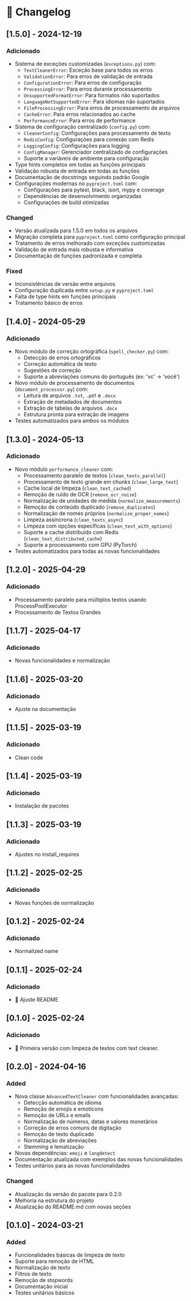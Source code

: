 # 📜 Changelog


## [1.5.0] - 2024-12-19
### Adicionado
- Sistema de exceções customizadas (`exceptions.py`) com:
  - `TextCleanerError`: Exceção base para todos os erros
  - `ValidationError`: Para erros de validação de entrada
  - `ConfigurationError`: Para erros de configuração
  - `ProcessingError`: Para erros durante processamento
  - `UnsupportedFormatError`: Para formatos não suportados
  - `LanguageNotSupportedError`: Para idiomas não suportados
  - `FileProcessingError`: Para erros de processamento de arquivos
  - `CacheError`: Para erros relacionados ao cache
  - `PerformanceError`: Para erros de performance
- Sistema de configuração centralizado (`config.py`) com:
  - `CleanerConfig`: Configurações para processamento de texto
  - `RedisConfig`: Configurações para conexão com Redis
  - `LoggingConfig`: Configurações para logging
  - `ConfigManager`: Gerenciador centralizado de configurações
  - Suporte a variáveis de ambiente para configuração
- Type hints completos em todas as funções principais
- Validação robusta de entrada em todas as funções
- Documentação de docstrings seguindo padrão Google
- Configurações modernas no `pyproject.toml` com:
  - Configurações para pytest, black, isort, mypy e coverage
  - Dependências de desenvolvimento organizadas
  - Configurações de build otimizadas

### Changed
- Versão atualizada para 1.5.0 em todos os arquivos
- Migração completa para `pyproject.toml` como configuração principal
- Tratamento de erros melhorado com exceções customizadas
- Validação de entrada mais robusta e informativa
- Documentação de funções padronizada e completa

### Fixed
- Inconsistências de versão entre arquivos
- Configuração duplicada entre `setup.py` e `pyproject.toml`
- Falta de type hints em funções principais
- Tratamento básico de erros

## [1.4.0] - 2024-05-29
### Adicionado
- Novo módulo de correção ortográfica (`spell_checker.py`) com:
  - Detecção de erros ortográficos
  - Correção automática de texto
  - Sugestões de correção
  - Suporte a abreviações comuns do português (ex: 'vc' → 'você')
- Novo módulo de processamento de documentos (`document_processor.py`) com:
  - Leitura de arquivos `.txt`, `.pdf` e `.docx`
  - Extração de metadados de documentos
  - Extração de tabelas de arquivos `.docx`
  - Estrutura pronta para extração de imagens
- Testes automatizados para ambos os módulos

## [1.3.0] - 2024-05-13
### Adicionado
- Novo módulo `performance_cleaner` com:
  - Processamento paralelo de textos (`clean_texts_parallel`)
  - Processamento de texto grande em chunks (`clean_large_text`)
  - Cache local de limpeza (`clean_text_cached`)
  - Remoção de ruído de OCR (`remove_ocr_noise`)
  - Normalização de unidades de medida (`normalize_measurements`)
  - Remoção de conteúdo duplicado (`remove_duplicates`)
  - Normalização de nomes próprios (`normalize_proper_names`)
  - Limpeza assíncrona (`clean_texts_async`)
  - Limpeza com opções específicas (`clean_text_with_options`)
  - Suporte a cache distribuído com Redis (`clean_text_distributed_cache`)
  - Suporte a processamento com GPU (PyTorch)
- Testes automatizados para todas as novas funcionalidades


## [1.2.0] - 2025-04-29
### Adicionado
- Processamento paralelo para múltiplos textos usando ProcessPoolExecutor
- Processamento de Textos Grandes

## [1.1.7] - 2025-04-17
### Adicionado
- Novas funcionalidades e normalização

## [1.1.6] - 2025-03-20
### Adicionado
- Ajuste na documentação

## [1.1.5] - 2025-03-19
### Adicionado
- Clean code

## [1.1.4] - 2025-03-19
### Adicionado
- Instalação de pacotes

## [1.1.3] - 2025-03-19
### Adicionado
- Ajustes no install_requires

## [1.1.2] - 2025-02-25
### Adicionado
- Novas funções de normalização

## [0.1.2] - 2025-02-24
### Adicionado
- Normalized name

## [0.1.1] - 2025-02-24
### Adicionado
- 🚀 Ajuste README

## [0.1.0] - 2025-02-24
### Adicionado
- 🚀 Primeira versão com limpeza de textos com text cleaner.

## [0.2.0] - 2024-04-16
### Added
- Nova classe `AdvancedTextCleaner` com funcionalidades avançadas:
  - Detecção automática de idioma
  - Remoção de emojis e emoticons
  - Remoção de URLs e emails
  - Normalização de números, datas e valores monetários
  - Correção de erros comuns de digitação
  - Remoção de texto duplicado
  - Normalização de abreviações
  - Stemming e lematização
- Novas dependências: `emoji` e `langdetect`
- Documentação atualizada com exemplos das novas funcionalidades
- Testes unitários para as novas funcionalidades

### Changed
- Atualização da versão do pacote para 0.2.0
- Melhoria na estrutura do projeto
- Atualização do README.md com novas seções

## [0.1.0] - 2024-03-21
### Added
- Funcionalidades básicas de limpeza de texto
- Suporte para remoção de HTML
- Normalização de texto
- Filtros de texto
- Remoção de stopwords
- Documentação inicial
- Testes unitários básicos


